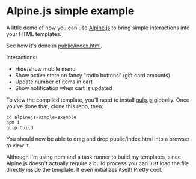 # Alpine.js simple example

A little demo of how you can use [Alpine.js](https://github.com/alpinejs/alpine) to bring simple interactions
into your HTML templates.

See how it's done in [public/index.html](https://github.com/laradevitt/alpinejs-simple-example/blob/master/public/index.html).

Interactions:

- Hide/show mobile menu
- Show active state on fancy "radio buttons" (gift card amounts)
- Update number of items in cart
- Show notification when cart is updated

To view the compiled template, you'll need to install [gulp.js](https://gulpjs.com/docs/en/getting-started/quick-start)
globally. Once you've done that, clone this repo, then:

```cli
cd alpinejs-simple-example
npm i
gulp build
```

You should now be able to drag and drop public/index.html into a browser to view it.

Although I'm using npm and a task runner to build my templates, since Alpine.js
doesn't actually require a build process you can just load the file directly inside the template. It even initializes itself! Pretty cool.
